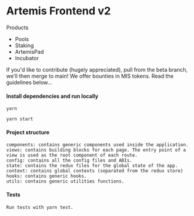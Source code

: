 # Artemis Frontend v2

Products
- Pools
- Staking
- ArtemisPad
- Incubator

If you'd like to contribute (hugely appreciated), pull from the beta branch, we'll then merge to main! We offer bounties in MIS tokens. Read the guidelines below...

#### Install dependencies and run locally

    yarn

    yarn start  
    
#### Project structure

    components: contains generic components used inside the application.
    views: contains building blocks for each page. The entry point of a view is used as the root component of each route.
    config: contains all the config files and ABIs.
    state: contains the redux files for the global state of the app.
    context: contains global contexts (separated from the redux store)
    hooks: contains generic hooks.
    utils: contains generic utilities functions.

#### Tests

    Run tests with yarn test.

